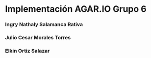 # Implementación AGAR.IO  Grupo 6

### Ingry Nathaly Salamanca Rativa
### Julio Cesar Morales Torres
### Elkin Ortiz Salazar


